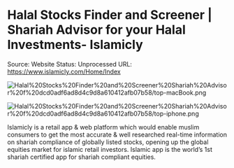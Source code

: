 # Halal Stocks Finder and Screener | Shariah Advisor for your Halal Investments- Islamicly

Source: Website
Status: Unprocessed
URL: https://www.islamicly.com/Home/Index

![Halal%20Stocks%20Finder%20and%20Screener%20Shariah%20Advisor%20f%20dcd0adf6ad8d4c9d8a610412afb07b58/top-macBook.png](Halal%20Stocks%20Finder%20and%20Screener%20Shariah%20Advisor%20f%20dcd0adf6ad8d4c9d8a610412afb07b58/top-macBook.png)

![Halal%20Stocks%20Finder%20and%20Screener%20Shariah%20Advisor%20f%20dcd0adf6ad8d4c9d8a610412afb07b58/top-iphone.png](Halal%20Stocks%20Finder%20and%20Screener%20Shariah%20Advisor%20f%20dcd0adf6ad8d4c9d8a610412afb07b58/top-iphone.png)

Islamicly is a retail app & web platform which would enable muslim consumers to get the most accurate & well researched real-time information on shariah compliance of globally listed stocks, opening up the global equities market for islamic retail investors. Islamic app is the world’s 1st shariah certified app for shariah compliant equities.